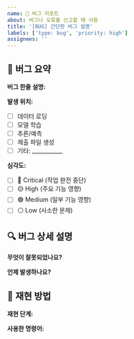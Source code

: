 ```yaml
---
name: 🐛 버그 리포트
about: 버그나 오류를 신고할 때 사용
title: '[BUG] 간단한 버그 설명'
labels: ['type: bug', 'priority: high']
assignees: ''
---
```


## 🚨 버그 요약
**버그 한줄 설명:** 

**발생 위치:** 
- [ ] 데이터 로딩
- [ ] 모델 학습  
- [ ] 추론/예측
- [ ] 제출 파일 생성
- [ ] 기타: ___________

**심각도:**
- [ ] 🔴 Critical (작업 완전 중단)
- [ ] 🟡 High (주요 기능 영향)
- [ ] 🟢 Medium (일부 기능 영향)
- [ ] ⚪ Low (사소한 문제)

## 🔍 버그 상세 설명
**무엇이 잘못되었나요?**


**언제 발생하나요?**


## 📝 재현 방법
**재현 단계:**


**사용한 명령어:**

